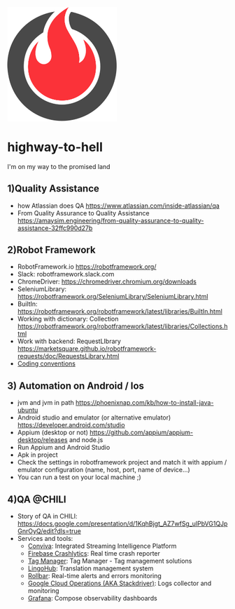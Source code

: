 <img src="logo/inferno-1.svg" width="250">

# highway-to-hell
I'm on my way to the promised land

## 1)Quality Assistance 
* how Atlassian does QA https://www.atlassian.com/inside-atlassian/qa
* From Quality Assurance to Quality Assistance https://amaysim.engineering/from-quality-assurance-to-quality-assistance-32ffc990d27b

## 2)Robot Framework
* RobotFramework.io https://robotframework.org/
* Slack: robotframework.slack.com
* ChromeDriver: https://chromedriver.chromium.org/downloads
* SeleniumLibrary: https://robotframework.org/SeleniumLibrary/SeleniumLibrary.html
* BuiltIn: https://robotframework.org/robotframework/latest/libraries/BuiltIn.html
* Working with dictionary: Collection https://robotframework.org/robotframework/latest/libraries/Collections.html
* Work with backend: RequestLIbrary https://marketsquare.github.io/robotframework-requests/doc/RequestsLibrary.html
* [Coding conventions](https://github.com/chilispa/highway-to-hell/blob/master/coding_conventions/en_rf_coding_conventions.md)

## 3) Automation on Android / Ios
* jvm and jvm in path https://phoenixnap.com/kb/how-to-install-java-ubuntu
* Android studio and emulator (or alternative emulator) https://developer.android.com/studio
* Appium (desktop or not) https://github.com/appium/appium-desktop/releases and node.js
* Run Appium and Android Studio
* Apk in project
* Check the settings in robotframework project and match it with appium / emulator configuration (name, host, port, name of device...)
* You can run a test on your local machine ;)


## 4)QA @CHILI
* Story of QA in CHILI: https://docs.google.com/presentation/d/1KqhBjgt_AZ7wfSg_ulPbVG1QJpGnrOyQ/edit?dls=true
* Services and tools:
  * [Conviva](https://www.conviva.com/about/): Integrated Streaming Intelligence Platform
  *  [Firebase Crashlytics](https://firebase.google.com/products/crashlytics): Real time crash reporter
  *  [Tag Manager](https://marketingplatform.google.com/intl/it/about/tag-manager/): Tag Manager - Tag management solutions
  *  [LingoHub](https://lingohub.com/): Translation management system
  *  [Rollbar](https://rollbar.com/product/): Real-time alerts and errors monitoring
  *  [Google Cloud Operations (AKA Stackdriver)](https://cloud.google.com/products/operations):  Logs collector and monitoring
  * [Grafana](https://grafana.com/docs/): Compose observability dashboards
